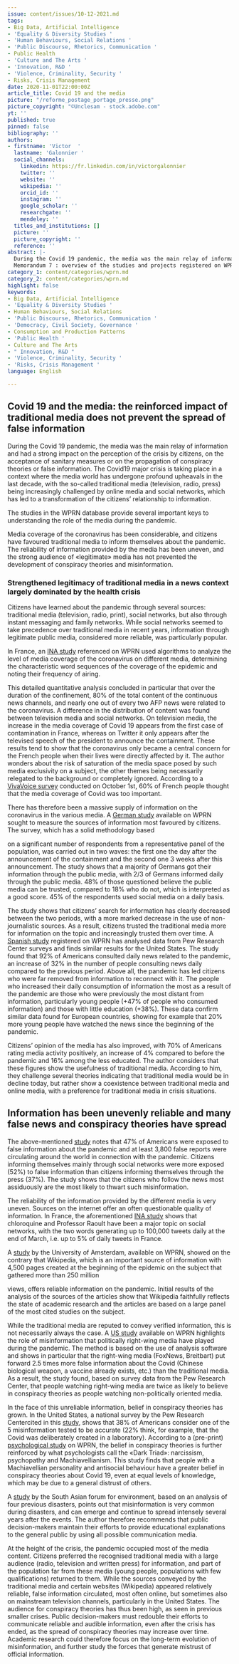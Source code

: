 ```yaml
---
issue: content/issues/10-12-2021.md
tags:
- Big Data, Artificial Intelligence
- 'Equality & Diversity Studies '
- 'Human Behaviours, Social Relations '
- 'Public Discourse, Rhetorics, Communication '
- Public Health
- 'Culture and The Arts '
- 'Innovation, R&D '
- 'Violence, Criminality, Security '
- Risks, Crisis Management
date: 2020-11-01T22:00:00Z
article_title: Covid 19 and the media
picture: "/reforme_postage_portage_presse.png"
picture_copyright: "©Unclesam - stock.adobe.com"
yt: ''
published: true
pinned: false
bibliography: ''
authors:
- firstname: 'Victor  '
  lastname: 'Galonnier '
  social_channels:
    linkedin: https://fr.linkedin.com/in/victorgalonnier
    twitter: ''
    website: ''
    wikipedia: ''
    orcid_id: ''
    instagram: ''
    google_scholar: ''
    researchgate: ''
    mendeley: ''
  titles_and_institutions: []
  picture: ''
  picture_copyright: ''
  reference: ''
abstract: |-
  During the Covid 19 pandemic, the media was the main relay of information and had a strong impact on the perception of the crisis by citizens, on the acceptance of sanitary measures or on the propagation of conspiracy theories or false information. The Covid 19 major crisis is taking place in a context where the media world has undergone profound upheavals in the last decade, with the so-called traditional media (television, radio, press) being increasingly challenged by online media and social networks, which has led to a transformation of the citizens’ relationship to information.
  Memorandum 7 : overview of the studies and projects registered on WPRN database
category_1: content/categories/wprn.md
category_2: content/categories/wprn.md
highlight: false
keywords:
- Big Data, Artificial Intelligence
- 'Equality & Diversity Studies '
- Human Behaviours, Social Relations
- 'Public Discourse, Rhetorics, Communication '
- 'Democracy, Civil Society, Governance '
- Consumption and Production Patterns
- 'Public Health '
- Culture and The Arts
- " Innovation, R&D "
- 'Violence, Criminality, Security '
- 'Risks, Crisis Management '
language: English

---
```

## Covid 19 and the media: the reinforced impact of traditional media does not prevent the spread of false information

During the Covid 19 pandemic, the media was the main relay of information and had a strong impact on the perception of the crisis by citizens, on the acceptance of sanitary measures or on the propagation of conspiracy theories or false information. The Covid19 major crisis is taking place in a context where the media world has undergone profound upheavals in the last decade, with the so-called traditional media (television, radio, press) being increasingly challenged by online media and social networks, which has led to a transformation of the citizens’ relationship to information.

The studies in the WPRN database provide several important keys to understanding the role of the media during the pandemic.

Media coverage of the coronavirus has been considerable, and citizens have favoured traditional media to inform themselves about the pandemic. The reliability of information provided by the media has been uneven, and the strong audience of «legitimate» media has not prevented the development of conspiracy theories and misinformation.

### Strengthened legitimacy of traditional media in a news context largely dominated by the health crisis

Citizens have learned about the pandemic through several sources: traditional media (television, radio, print), social networks, but also through instant messaging and family networks. While social networks seemed to take precedence over traditional media in recent years, information through legitimate public media, considered more reliable, was particularly popular.

In France, an [INA study](https://wprn.org/item/419552 'WPRN/419552 ') referenced on WPRN used algorithms to analyze the level of media coverage of the coronavirus on different media, determining the characteristic word sequences of the coverage of the epidemic and noting their frequency of airing.

This detailed quantitative analysis concluded in particular that over the duration of the confinement, 80% of the total content of the continuous news channels, and nearly one out of every two AFP news were related to the coronavirus. A difference in the distribution of content was found between television media and social networks. On television media, the increase in the media coverage of Covid 19 appears from the first case of contamination in France, whereas on Twitter it only appears after the televised speech of the president to announce the containment. These results tend to show that the coronavirus only became a central concern for the French people when their lives were directly affected by it. The author wonders about the risk of saturation of the media space posed by such media exclusivity on a subject, the other themes being necessarily relegated to the background or completely ignored. According to a [VivaVoice survey](https://www.institut-viavoice.com/traitement-editorial-crise-sanitaire/ 'VivaVoice') conducted on October 1st, 60% of French people thought that the media coverage of Covid was too important.

There has therefore been a massive supply of information on the coronavirus in the various media. A [German study](https://wprn.org/item/423452 'WPRN/423452') available on WPRN sought to measure the sources of information most favoured by citizens. The survey, which has a solid methodology based

on a significant number of respondents from a representative panel of the population, was carried out in two waves: the first one the day after the announcement of the containment and the second one 3 weeks after this announcement. The study shows that a majority of Germans got their information through the public media, with 2/3 of Germans informed daily through the public media. 48% of those questioned believe the public media can be trusted, compared to 18% who do not, which is interpreted as a good score. 45% of the respondents used social media on a daily basis.

The study shows that citizens’ search for information has clearly decreased between the two periods, with a more marked decrease in the use of non-journalistic sources. As a result, citizens trusted the traditional media more for information on the topic and increasingly trusted them over time. A [Spanish study](https://wprn.org/item/430252 'WPRN/430252') registered on WPRN has analysed data from Pew Research Center surveys and finds similar results for the United States. The study found that 92% of Americans consulted daily news related to the pandemic, an increase of 32% in the number of people consulting news daily compared to the previous period. Above all, the pandemic has led citizens who were far removed from information to reconnect with it. The people who increased their daily consumption of information the most as a result of the pandemic are those who were previously the most distant from information, particularly young people (+47% of people who consumed information) and those with little education (+38%). These data confirm similar data found for European countries, showing for example that 20% more young people have watched the news since the beginning of the pandemic.

Citizens’ opinion of the media has also improved, with 70% of Americans rating media activity positively, an increase of 4% compared to before the pandemic and 16% among the less educated. The author considers that these figures show the usefulness of traditional media. According to him, they challenge several theories indicating that traditional media would be in decline today, but rather show a coexistence between traditional media and online media, with a preference for traditional media in crisis situations.

## Information has been unevenly reliable and many false news and conspiracy theories have spread

The above-mentioned [study](https://wprn.org/item/430252 'WPRN/430252') notes that 47% of Americans were exposed to false information about the pandemic and at least 3,800 false reports were circulating around the world in connection with the pandemic. Citizens informing themselves mainly through social networks were more exposed (52%) to false information than citizens informing themselves through the press (37%). The study shows that the citizens who follow the news most assiduously are the most likely to thwart such misinformation.

The reliability of the information provided by the different media is very uneven. Sources on the internet offer an often questionable quality of information. In France, the aforementioned [INA study](https://wprn.org/item/419552 'WPRN/419552') shows that chloroquine and Professor Raoult have been a major topic on social networks, with the two words generating up to 100,000 tweets daily at the end of March, i.e. up to 5% of daily tweets in France.

A [study](https://wprn.org/item/412952 'WPRN/412952') by the University of Amsterdam, available on WPRN, showed on the contrary that Wikipedia, which is an important source of information with 4,500 pages created at the beginning of the epidemic on the subject that gathered more than 250 million

views, offers reliable information on the pandemic. Initial results of the analysis of the sources of the articles show that Wikipedia faithfully reflects the state of academic research and the articles are based on a large panel of the most cited studies on the subject.

While the traditional media are reputed to convey verified information, this is not necessarily always the case. A [US study](https://wprn.org/item/429752 'WPRN/429752') available on WPRN highlights the role of misinformation that politically right-wing media have played during the pandemic. The method is based on the use of analysis software and shows in particular that the right-wing media (FoxNews, Breitbart) put forward 2.5 times more false information about the Covid (Chinese biological weapon, a vaccine already exists, etc.) than the traditional media. As a result, the study found, based on survey data from the Pew Research Center, that people watching right-wing media are twice as likely to believe in conspiracy theories as people watching non-politically oriented media.

In the face of this unreliable information, belief in conspiracy theories has grown. In the United States, a national survey by the Pew Research Centercited in this [study](https://wprn.org/item/430252 'WPRN/430252'), shows that 38% of Americans consider one of the 5 misinformation tested to be accurate (22% think, for example, that the Covid was deliberately created in a laboratory). According to a (pre-print) [psychological study](https://wprn.org/item/476952 'WPRN/476952') on WPRN, the belief in conspiracy theories is further reinforced by what psychologists call the «Dark Triad»: narcissism, psychopathy and Machiavellianism. This study finds that people with a Machiavellian personality and antisocial behaviour have a greater belief in conspiracy theories about Covid 19, even at equal levels of knowledge, which may be due to a general distrust of others.

A [study](https://wprn.org/item/429452 'WPRN/429452') by the South Asian forum for environment, based on an analysis of four previous disasters, points out that misinformation is very common during disasters, and can emerge and continue to spread intensely several years after the events. The author therefore recommends that public decision-makers maintain their efforts to provide educational explanations to the general public by using all possible communication media.

At the height of the crisis, the pandemic occupied most of the media content. Citizens preferred the recognised traditional media with a large audience (radio, television and written press) for information, and part of the population far from these media (young people, populations with few qualifications) returned to them. While the sources conveyed by the traditional media and certain websites (Wikipedia) appeared relatively reliable, false information circulated, most often online, but sometimes also on mainstream television channels, particularly in the United States. The audience for conspiracy theories has thus been high, as seen in previous smaller crises. Public decision-makers must redouble their efforts to communicate reliable and audible information, even after the crisis has ended, as the spread of conspiracy theories may increase over time. Academic research could therefore focus on the long-term evolution of misinformation, and further study the forces that generate mistrust of official information.